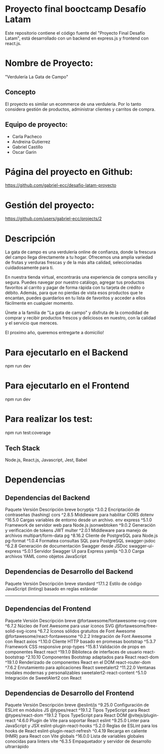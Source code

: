 
# Proyecto final booctcamp Desafío Latam
Este repositorio contiene el código fuente del "Proyecto Final Desafío Latam", está desarrollado con un backend en express.js y frontend con react.js.

# Nombre de Proyecto:
"Verdulería La Gata de Campo"

## Concepto
El proyecto es similar un ecommerce de una verduleria. Por lo tanto considera gestión de productos, administrar clientes y carritos de compra.

## Equipo de proyecto:
- Carla Pacheco
- Andreina Gutierrez
- Gabriel Castillo
- Oscar Garin

# Página del proyecto en Github:
https://github.com/gabriel-ecc/desafio-latam-proyecto


# Gestión del proyecto:
https://github.com/users/gabriel-ecc/projects/2


# Descripción
La gata de campo es una verdulería online de confianza, donde la frescura del campo llega directamente a tu hogar.  Ofrecemos una amplia variedad de frutas y verduras frescas y de la más alta calidad, seleccionadas cuidadosamente para ti.

En nuestra tienda virtual, encontrarás una experiencia de compra sencilla y segura. Puedes navegar por nuestro catálogo, agregar tus productos favoritos al carrito y pagar de forma rápida con tu tarjeta de crédito o débito. Además, para que no pierdas de vista esos productos que te encantan, puedes guardarlos en tu lista de favoritos y acceder a ellos fácilmente en cualquier momento.

Únete a la familia de "La gata de campo" y disfruta de la comodidad de comprar y recibir productos frescos y deliciosos en nuestro, con la calidad y el servicio que mereces.

El proximo año, queremos entregarte a domicilio!

# Para ejecutarlo en el Backend
npm run dev

# Para ejecutarlo en el Frontend
npm run dev

# Para realizar los test:
npm run test:coverage

## Tech Stack
Node.js, React.js, Javascript, Jest, Babel

# Dependencias
## Dependencias del Backend

Paquete	      Versión	    Descripción breve
bcryptjs	    ^3.0.2	    Encriptación de contraseñas (hashing)
cors	        ^2.8.5	    Middleware para habilitar CORS
dotenv	      ^16.5.0	    Cargas variables de entorno desde un archivo. env
express	      ^5.1.0	    Framework de servidor web para Node.js
jsonwebtoken	^9.0.2	    Generación y verificación de tokens JWT
multer	      ^2.0.1	    Middleware para manejo de archivos multipart/form-data
pg	          ^8.16.2	    Cliente de PostgreSQL para Node.js
pg-format	    ^1.0.4	    Formatea consultas SQL para PostgreSQL
swagger-jsdoc	^6.2.8	    Generación de documentación Swagger desde JSDoc
swagger-ui-express	^5.0.1	Servidor Swagger UI para Express
yamljs	      ^0.3.0	    Carga archivos YAML como objetos JavaScript

## Dependencias de Desarrollo del Backend

Paquete	    Versión	  Descripción breve
standard	  ^17.1.2	  Estilo de código JavaScript (linting) basado en reglas estándar
________________________________________________________________________________

## Dependencias del Frontend

Paquete	        Versión	        Descripción breve
@fortawesome/fontawesome-svg-core	^6.7.2	Núcleo de Font Awesome para usar íconos SVG
@fortawesome/free-solid-svg-icons	^6.7.2	Íconos sólidos gratuitos de Font Awesome
@fortawesome/react-fontawesome	^0.2.2	Integración de Font Awesome con React
axios	        ^1.10.0	          Cliente HTTP basado en promesas
bootstrap	    ^5.3.7	          Framework CSS responsive
prop-types	  ^15.8.1	          Validación de props en componentes React
react	        ^19.1.0	          Biblioteca de interfaces de usuario
react-bootstrap	^2.10.10	      Componentes Bootstrap adaptados para React
react-dom	    ^19.1.0	          Renderizado de componentes React en el DOM
react-router-dom	^7.6.2	      Enrutamiento para aplicaciones React
sweetalert2	   ^11.22.0	        Ventanas modales modernas y personalizables
sweetalert2-react-content	^5.1.0	Integración de SweetAlert2 con React

## Dependencias de Desarrollo del Frontend

Paquete	        Versión	    Descripción breve
@eslint/js	    ^9.25.0	    Configuración de ESLint en módulos JS
@types/react	^19.1.2	      Tipos TypeScript para React
@types/react-dom	^19.1.2	  Tipos TypeScript para React DOM
@vitejs/plugin-react	^4.6.0	Plugin de Vite para soportar React
eslint	        ^9.25.0	    Linter para JavaScript y JSX
eslint-plugin-react-hooks	^5.2.0	Reglas de ESLint para los hooks de React
eslint-plugin-react-refresh	^0.4.19	Recarga en caliente (HMR) para React con Vite
globals	        ^16.0.0	    Lista de variables globales conocidas para linters
vite	        ^6.3.5	      Empaquetador y servidor de desarrollo ultrarrápido


